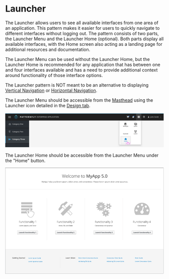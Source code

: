# Launcher

The Launcher allows users to see all available interfaces from one area of an application. This pattern makes it easier for users to quickly navigate to different interfaces without logging out. The pattern consists of two parts, the Launcher Menu and the Launcher Home (optional). Both parts display all available interfaces, with the Home screen also acting as a landing page for additional resources and documentation.

The Launcher Menu can be used without the Launcher Home, but the Launcher Home is recommended for any application that has between one and four interfaces available and has a need to provide additional context around functionality of those interface options.

The Launcher pattern is NOT meant to be an alternative to displaying [Vertical Navigation](http://www.patternfly.org/pattern-library/navigation/vertical-navigation/#_) or [Horizontal Navigation](http://www.patternfly.org/pattern-library/navigation/horizontal-navigation/#_).

The Launcher Menu should be accessible from the [Masthead](https://www.patternfly.org/pattern-library/application-framework/masthead/#_) using the Launcher icon detailed in the [Design tab](http://www.patternfly.org/pattern-library/application-framework/launcher/#/design).

![Application Launcher Dropdown](./img/launcher-dropdown1@2x.png)

The Launcher Home should be accessible from the Launcher Menu under the "Home" button.

![Application Launcher Icon](./img/LauncherHome.png)
